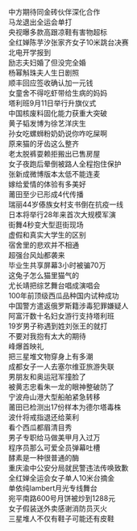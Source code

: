 中方期待同金砖伙伴深化合作  
马龙退出全运会单打  
央视曝多款高跟凉鞋有害物超标  
全红婵陈芋汐张家齐女子10米跳台决赛  
北电开学报到  
励志夫妇婚了但没完全婚  
杨幂斛珠夫人生日剧照  
顺丰回应签收确认加一元钱  
女童舍不得吃虾带给生病的妈妈  
塔利班9月11日举行升旗仪式  
中国核废料固化能力获重大突破  
黄子韬发博为徐艺洋庆生  
孙女吃螺蛳粉奶奶说你咋吃屎啊  
原来猫的牙齿这么整齐  
老太脱裤耍赖拒搬出已售房屋  
女子夜跑后晕倒被路人全程抱住保护  
张新成微博版本太低不能连麦  
嫁给爱情的体验有多美好  
莆田至少已形成4代传播  
瑞丽44岁傣族女村支书倒在抗疫一线  
日本将举行28年来首次大规模军演  
街舞4秒变大型逛街现场  
虚假和真实大学生的区别  
宿舍里的悲欢并不相通  
超强台风灿都袭来  
毕业生共享屏幕3小时被骗70万  
这兔子怎么猫里猫气的  
尤长靖把综艺舞台唱成演唱会  
100年前顶级西瓜品种国内试种成功  
中国警方遣返俄罗斯籍涉毒犯罪嫌疑人  
阿富汗数十名妇女游行支持塔利班  
19岁男子称遇到姓刘张王的就打  
不要对我抱有太大的期待  
峰爆首映礼  
把三星堆文物穿身上有多潮  
成都女子一人去塞尔维亚旅游失联  
男朋友和奥运冠军撞脸了  
被黄志忠看朱一龙的眼神整破防了  
宁波舟山港大型船舶紧急转移  
莆田已检测出17份样本为德尔塔毒株  
波什将戒指退还给莱利  
看个西瓜都眉清目秀  
男子专职给马做美甲月入过万  
程序员那么可爱全员弹幕吐槽  
酵素是一种很普通的酶  
重庆渝中公安分局就民警违法传唤致歉  
全红婵全运会女子单人10米台摘金  
单依纯lambert月光专线舞台  
宛平南路600号月饼被炒到1288元  
女子假装送外卖感谢消防员灭火  
三星堆人不仅有鞋子可能还有皮鞋  
